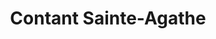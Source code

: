 ---
title: "Contant Sainte-Agathe"
url: /sainte-agathe-des-monts/contant-sainte-agathe/
shop: motorcycle
---